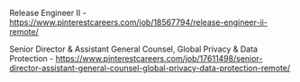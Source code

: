 Release Engineer II - https://www.pinterestcareers.com/job/18567794/release-engineer-ii-remote/

Senior Director & Assistant General Counsel, Global Privacy & Data Protection - https://www.pinterestcareers.com/job/17611498/senior-director-assistant-general-counsel-global-privacy-data-protection-remote/


